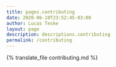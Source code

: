 ```yaml
---
title: pages.contributing
date: 2020-06-10T23:52:45-03:00
author: Lucas Teske
layout: page
description: descriptions.contributing
permalink: /contributing
---
```



{% translate_file contributing.md %}
